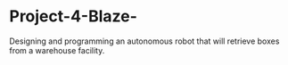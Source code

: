 # Project-4-Blaze-

Designing and programming an autonomous robot that will retrieve boxes from a warehouse facility.
